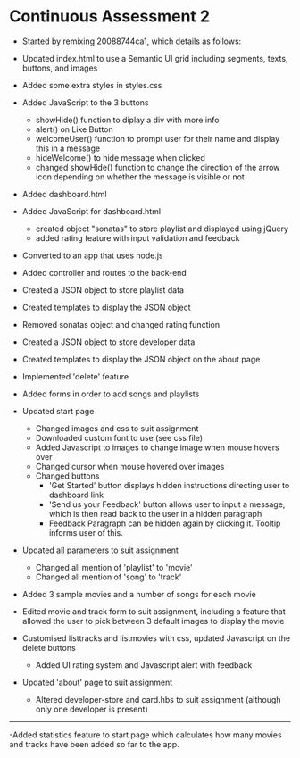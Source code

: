 # Continuous Assessment 2

- Started by remixing 20088744ca1, which details as follows:
- Updated index.html to use a Semantic UI grid including segments, texts, buttons, and
  images
- Added some extra styles in styles.css
- Added JavaScript to the 3 buttons
  - showHide() function to diplay a div with more info
  - alert() on Like Button
  - welcomeUser() function to prompt user for their name and display this in a message
  - hideWelcome() to hide message when clicked
  - changed showHide() function to change the direction of the arrow icon depending on
    whether the message is visible or not
- Added dashboard.html
- Added JavaScript for dashboard.html
  - created object "sonatas" to store playlist and displayed using jQuery
  - added rating feature with input validation and feedback
- Converted to an app that uses node.js
- Added controller and routes to the back-end

- Created a JSON object to store playlist data
- Created templates to display the JSON object
- Removed sonatas object and changed rating function
- Created a JSON object to store developer data
- Created templates to display the JSON object on the about page

- Implemented 'delete' feature
- Added forms in order to add songs and playlists

- Updated start page

  - Changed images and css to suit assignment
  - Downloaded custom font to use (see css file)
  - Added Javascript to images to change image when mouse hovers over
  - Changed cursor when mouse hovered over images
  - Changed buttons
    - 'Get Started' button displays hidden instructions directing user to dashboard link
    - 'Send us your Feedback' button allows user to input a message, which is then read back to the user in a hidden paragraph
    - Feedback Paragraph can be hidden again by clicking it. Tooltip informs user of this.

- Updated all parameters to suit assignment

  - Changed all mention of 'playlist' to 'movie'
  - Changed all mention of 'song' to 'track'

- Added 3 sample movies and a number of songs for each movie

- Edited movie and track form to suit assignment, including a feature that allowed the user to pick between 3 default images to display the movie

- Customised listtracks and listmovies with css, updated Javascript on the delete buttons

  - Added UI rating system and Javascript alert with feedback

- Updated 'about' page to suit assignment

  - Altered developer-store and card.hbs to suit assignment (although only one developer is present)

---

-Added statistics feature to start page which calculates how many movies and tracks have been added so far to the app.
